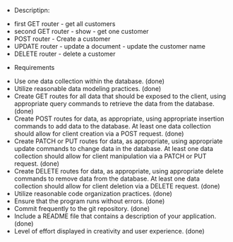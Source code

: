 * Descriptipn:
- first GET router - get all customers
- second GET router - show - get one customer
- POST router - Create a customer
- UPDATE router - update a document - update the customer name
- DELETE router - delete a customer
* Requirements
- Use one data collection within the database. (done)
- Utilize reasonable data modeling practices. (done)
- Create GET routes for all data that should be exposed to the client, using appropriate query commands to retrieve the data from the database. (done)
- Create POST routes for data, as appropriate, using appropriate insertion commands to add data to the database. At least one data collection should allow for client creation via a POST request. (done)
- Create PATCH or PUT routes for data, as appropriate, using appropriate update commands to change data in the database. At least one data collection should allow for client manipulation via a PATCH or PUT request. (done)
- Create DELETE routes for data, as appropriate, using appropriate delete commands to remove data from the database. At least one data collection should allow for client deletion via a DELETE request. (done)
- Utilize reasonable code organization practices. (done)
- Ensure that the program runs without errors. (done)
- Commit frequently to the git repository. (done)
- Include a README file that contains a description of your application. (done)
- Level of effort displayed in creativity and user experience. (done)